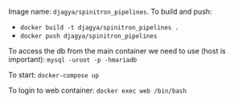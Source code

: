 Image name: `djagya/spinitron_pipelines`.
To build and push:

- `docker build -t djagya/spinitron_pipelines .`
- `docker push djagya/spinitron_pipelines`

To access the db from the main container we need to use (host is important): `mysql -uroot -p -hmariadb`

To start: `docker-compose up`

To login to web container: `docker exec web /bin/bash`
